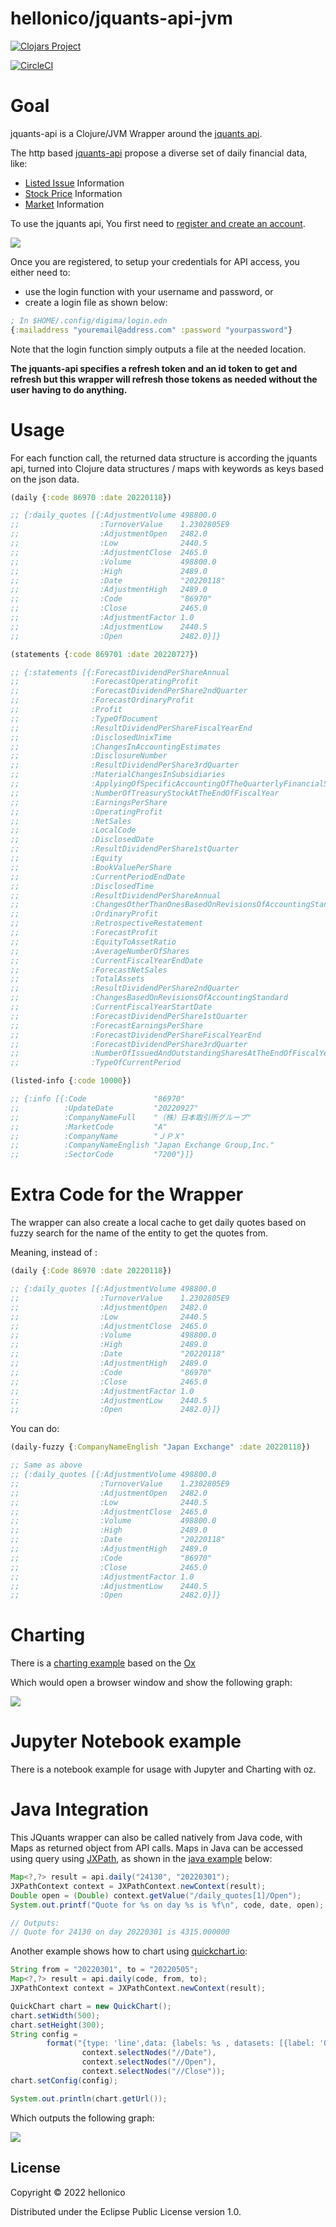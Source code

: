 # hellonico/jquants-api-jvm

[![Clojars Project](https://img.shields.io/clojars/v/net.clojars.hellonico/jquants-api-jvm.svg?include_prereleases)](https://clojars.org/net.clojars.hellonico/jquants-api-jvm)

[![CircleCI](https://dl.circleci.com/status-badge/img/gh/hellonico/jquants-api-jvm/tree/master.svg?style=svg)](https://dl.circleci.com/status-badge/redirect/gh/hellonico/jquants-api-jvm/tree/master)


# Goal

jquants-api is a Clojure/JVM Wrapper around the [jquants api](https://jpx-jquants.com/).

The http based [jquants-api](https://jpx.gitbook.io/j-quants-api-en/api-reference/) propose a diverse set of daily financial data, like: 

- [Listed Issue](https://jpx.gitbook.io/j-quants-api-en/api-reference/listed-api) Information
- [Stock Price](https://jpx.gitbook.io/j-quants-api-en/api-reference/prices-api) Information
- [Market](https://jpx.gitbook.io/j-quants-api-en/api-reference/markets-api) Information

To use the jquants api, You first need to [register and create an account](https://application.jpx-jquants.com/register). 

![](doc/register.png)

Once you are registered, to setup your credentials for API access, you either need to:

- use the login function with your username and password, or
- create a login file as shown below:

```clojure
; In $HOME/.config/digima/login.edn
{:mailaddress "youremail@address.com" :password "yourpassword"}
```

Note that the login function simply outputs a file at the needed location.

__The jquants-api specifies a refresh token and an id token to get and refresh but this wrapper will refresh those tokens as needed without the user having to do anything.__

# Usage

For each function call, the returned data structure is according the jquants api, turned into Clojure data structures / maps with keywords as keys based on the json data.


```clojure
(daily {:code 86970 :date 20220118})

;; {:daily_quotes [{:AdjustmentVolume 498800.0
;;                  :TurnoverValue    1.2302805E9
;;                  :AdjustmentOpen   2482.0
;;                  :Low              2440.5
;;                  :AdjustmentClose  2465.0
;;                  :Volume           498800.0
;;                  :High             2489.0
;;                  :Date             "20220118"
;;                  :AdjustmentHigh   2489.0
;;                  :Code             "86970"
;;                  :Close            2465.0
;;                  :AdjustmentFactor 1.0
;;                  :AdjustmentLow    2440.5
;;                  :Open             2482.0}]}
```

```clojure
(statements {:code 869701 :date 20220727})

;; {:statements [{:ForecastDividendPerShareAnnual                                               "52.0"
;;                :ForecastOperatingProfit                                                      "65500000000"
;;                :ForecastDividendPerShare2ndQuarter                                           "26.0"
;;                :ForecastOrdinaryProfit                                                       "65500000000"
;;                :Profit                                                                       "12089000000"
;;                :TypeOfDocument                                                               "1QFinancialStatements_Consolidated_IFRS"
;;                :ResultDividendPerShareFiscalYearEnd                                          ""
;;                :DisclosedUnixTime                                                            "1658923200.0"
;;                :ChangesInAccountingEstimates                                                 "false"
;;                :DisclosureNumber                                                             "20220726504583"
;;                :ResultDividendPerShare3rdQuarter                                             ""
;;                :MaterialChangesInSubsidiaries                                                "false"
;;                :ApplyingOfSpecificAccountingOfTheQuarterlyFinancialStatements                ""
;;                :NumberOfTreasuryStockAtTheEndOfFiscalYear                                    "1938843"
;;                :EarningsPerShare                                                             "22.93"
;;                :OperatingProfit                                                              "17777000000"
;;                :NetSales                                                                     "33576000000"
;;                :LocalCode                                                                    "86970"
;;                :DisclosedDate                                                                "2022-07-27"
;;                :ResultDividendPerShare1stQuarter                                             "－"
;;                :Equity                                                                       "310098000000"
;;                :BookValuePerShare                                                            ""
;;                :CurrentPeriodEndDate                                                         "2022-06-30"
;;                :DisclosedTime                                                                "12:00:00"
;;                :ResultDividendPerShareAnnual                                                 ""
;;                :ChangesOtherThanOnesBasedOnRevisionsOfAccountingStandard                     "false"
;;                :OrdinaryProfit                                                               "17790000000"
;;                :RetrospectiveRestatement                                                     ""
;;                :ForecastProfit                                                               "45000000000"
;;                :EquityToAssetRatio                                                           "0.004"
;;                :AverageNumberOfShares                                                        "527204054"
;;                :CurrentFiscalYearEndDate                                                     "2023-03-31"
;;                :ForecastNetSales                                                             "132500000000"
;;                :TotalAssets                                                                  "76048180000000"
;;                :ResultDividendPerShare2ndQuarter                                             ""
;;                :ChangesBasedOnRevisionsOfAccountingStandard                                  "false"
;;                :CurrentFiscalYearStartDate                                                   "2022-04-01"
;;                :ForecastDividendPerShare1stQuarter                                           ""
;;                :ForecastEarningsPerShare                                                     "85.42"
;;                :ForecastDividendPerShareFiscalYearEnd                                        "26.0"
;;                :ForecastDividendPerShare3rdQuarter                                           "－"
;;                :NumberOfIssuedAndOutstandingSharesAtTheEndOfFiscalYearIncludingTreasuryStock "528578441"
;;                :TypeOfCurrentPeriod                                                          "1Q"}]}
```

```clojure
(listed-info {:code 10000})

;; {:info [{:Code               "86970"
;;          :UpdateDate         "20220927"
;;          :CompanyNameFull    "（株）日本取引所グループ"
;;          :MarketCode         "A"
;;          :CompanyName        "ＪＰＸ"
;;          :CompanyNameEnglish "Japan Exchange Group,Inc."
;;          :SectorCode         "7200"}]}
```


# Extra Code for the Wrapper

The wrapper can also create a local cache to get daily quotes based on fuzzy search for the name of the entity to get the quotes from.

Meaning, instead of :

```clojure
(daily {:Code 86970 :date 20220118})

;; {:daily_quotes [{:AdjustmentVolume 498800.0
;;                  :TurnoverValue    1.2302805E9
;;                  :AdjustmentOpen   2482.0
;;                  :Low              2440.5
;;                  :AdjustmentClose  2465.0
;;                  :Volume           498800.0
;;                  :High             2489.0
;;                  :Date             "20220118"
;;                  :AdjustmentHigh   2489.0
;;                  :Code             "86970"
;;                  :Close            2465.0
;;                  :AdjustmentFactor 1.0
;;                  :AdjustmentLow    2440.5
;;                  :Open             2482.0}]}
```

You can do:
```clojure
(daily-fuzzy {:CompanyNameEnglish "Japan Exchange" :date 20220118})

;; Same as above
;; {:daily_quotes [{:AdjustmentVolume 498800.0
;;                  :TurnoverValue    1.2302805E9
;;                  :AdjustmentOpen   2482.0
;;                  :Low              2440.5
;;                  :AdjustmentClose  2465.0
;;                  :Volume           498800.0
;;                  :High             2489.0
;;                  :Date             "20220118"
;;                  :AdjustmentHigh   2489.0
;;                  :Code             "86970"
;;                  :Close            2465.0
;;                  :AdjustmentFactor 1.0
;;                  :AdjustmentLow    2440.5
;;                  :Open             2482.0}]}
```

# Charting

There is a [charting example](examples/charting-with-oz/src/hellonico/charting.clj) based on the [Ox](https://github.com/metasoarous/oz)

Which would open a browser window and show the following graph:

![](doc/preview.png)

# Jupyter Notebook example

There is a notebook example for usage with Jupyter and Charting with oz.



# Java Integration

This JQuants wrapper can also be called natively from Java code, with Maps as returned object from API calls.
Maps in Java can be accessed using query using [JXPath](https://commons.apache.org/proper/commons-jxpath/), as shown in the [java example](./examples/JavaSample/src/main/java/info/hellonico/jquantsapi/JQuantsApiSample.java) below:

```java
Map<?,?> result = api.daily("24130", "20220301");
JXPathContext context = JXPathContext.newContext(result);
Double open = (Double) context.getValue("/daily_quotes[1]/Open");
System.out.printf("Quote for %s on day %s is %f\n", code, date, open);

// Outputs:
// Quote for 24130 on day 20220301 is 4315.000000
```

Another example shows how to chart using [quickchart.io](https://quickchart.io/):

```java
String from = "20220301", to = "20220505";
Map<?,?> result = api.daily(code, from, to);
JXPathContext context = JXPathContext.newContext(result);

QuickChart chart = new QuickChart();
chart.setWidth(500);
chart.setHeight(300);
String config =
        format("{type: 'line',data: {labels: %s , datasets: [{label: 'Open', data:%s ,fill: false}, {label: 'Close', data:%s ,fill: false}]}}",
                context.selectNodes("//Date"),
                context.selectNodes("//Open"),
                context.selectNodes("//Close"));
chart.setConfig(config);

System.out.println(chart.getUrl());
```

Which outputs the following graph:

![](doc/javachart.webp)

## License

Copyright © 2022 hellonico

Distributed under the Eclipse Public License version 1.0.
